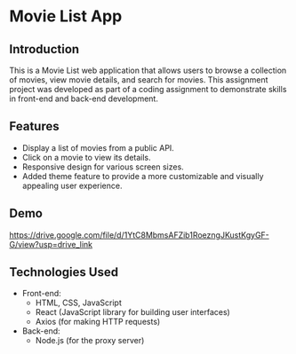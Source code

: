 # Movie List App

## Introduction

This is a Movie List web application that allows users to browse a collection of movies, view movie details, and search for movies. This assignment project was developed as part of a coding assignment to demonstrate skills in front-end and back-end development.

## Features

- Display a list of movies from a public API.
- Click on a movie to view its details.
- Responsive design for various screen sizes.
- Added theme feature to provide a more customizable and visually appealing user experience.

## Demo
https://drive.google.com/file/d/1YtC8MbmsAFZib1RoezngJKustKgyGF-G/view?usp=drive_link

## Technologies Used

- Front-end:
  - HTML, CSS, JavaScript
  - React (JavaScript library for building user interfaces)
  - Axios (for making HTTP requests)
- Back-end:
  - Node.js (for the proxy server)
